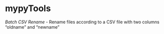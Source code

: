 # mypyTools

*Batch CSV Rename* - Rename files according to a CSV file with two columns “oldname” and “newname”
